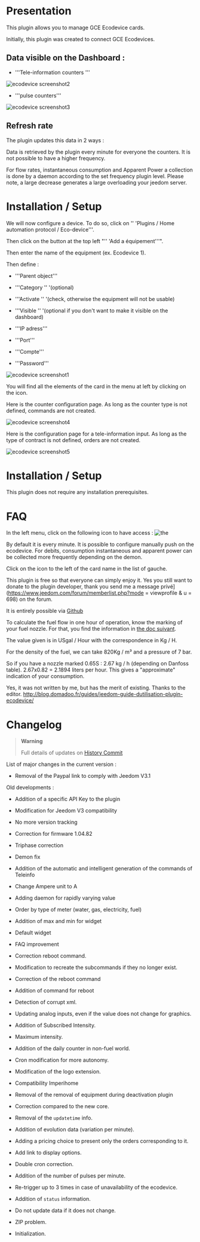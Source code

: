 Presentation 
============

This plugin allows you to manage GCE Ecodevice cards.

Initially, this plugin was created to connect GCE Ecodevices.

Data visible on the Dashboard : 
-----------------------------------

-   '''Tele-information counters '''

![ecodevice screenshot2](./images/ecodevice_screenshot2.jpg)

-   '''pulse counters'''

![ecodevice screenshot3](./images/ecodevice_screenshot3.jpg)

Refresh rate 
-----------------------------

The plugin updates this data in 2 ways :

Data is retrieved by the plugin every minute for everyone
the counters. It is not possible to have a higher frequency.

For flow rates, instantaneous consumption and Apparent Power a
collection is done by a daemon according to the set frequency
plugin level. Please note, a large decrease generates a large
overloading your jeedom server.

Installation / Setup 
========================

We will now configure a device. To do so, click
on '' 'Plugins / Home automation protocol / Eco-device'''.

Then click on the button at the top left "'' 'Add a
équipement'''".

Then enter the name of the equipment (ex. Ecodevice 1).

Then define :

-   '''Parent object'''

-   '''Category '' '(optional)

-   '''Activate '' '(check, otherwise the equipment will not be usable)

-   '''Visible '' '(optional if you don't want to make it visible on
    the dashboard)

-   '''IP adress'''

-   '''Port'''

-   '''Compte'''

-   '''Password'''

![ecodevice screenshot1](./images/ecodevice_screenshot1.jpg)

You will find all the elements of the card in the menu at
left by clicking on the icon.

Here is the counter configuration page. As long as the counter type
is not defined, commands are not created.

![ecodevice screenshot4](./images/ecodevice_screenshot4.jpg)

Here is the configuration page for a tele-information input. As long as the
type of contract is not defined, orders are not created.

![ecodevice screenshot5](./images/ecodevice_screenshot5.jpg)

Installation / Setup 
========================

This plugin does not require any installation prerequisites.

FAQ 
===

In the left menu, click on the following icon to have
access : ![the](./images/acces_sous_indicateur.jpg)

By default it is every minute. It is possible to configure
manually push on the ecodevice. For debits, consumption
instantaneous and apparent power can be collected more
frequently depending on the demon.

Click on the icon to the left of the card name in the list of
gauche.

This plugin is free so that everyone can simply enjoy it. Yes
you still want to donate to the plugin developer, thank you
send me a message
privé](https://www.jeedom.com/forum/memberlist.php?mode = viewprofile & u = 698)
on the forum.

It is entirely possible via
[Github](https://github.com/guenneguezt/plugin-ecodevice)

To calculate the fuel flow in one hour of operation,
know the marking of your fuel nozzle. For that, you
find the information in [the doc
suivant](http://fr.cd.danfoss.com/PCMPDF/DKBDPD060A204.pdf).

The value given is in USgal / Hour with the correspondence in Kg / H.

For the density of the fuel, we can take 820Kg / m³ and a pressure of 7
bar.

So if you have a nozzle marked 0.65S : 2.67 kg / h (depending on
Danfoss table). 2.67x0.82 = 2.1894 liters per hour. This gives a
"approximate" indication of your consumption.

Yes, it was not written by me, but has the merit of existing.
Thanks to the editor.
<http://blog.domadoo.fr/guides/jeedom-guide-dutilisation-plugin-ecodevice/>

Changelog 
=========

> **Warning**
>
> Full details of updates on [History
> Commit](https://github.com/guenneguezt/plugin-ecodevice/commits/master)

List of major changes in the current version :

-   Removal of the Paypal link to comply with Jeedom V3.1

Old developments :

-   Addition of a specific API Key to the plugin

-   Modification for Jeedom V3 compatibility

-   No more version tracking

-   Correction for firmware 1.04.82

-   Triphase correction

-   Demon fix

-   Addition of the automatic and intelligent generation of the commands of
    Teleinfo

-   Change Ampere unit to A

-   Adding daemon for rapidly varying value

-   Order by type of meter (water, gas, electricity, fuel)

-   Addition of max and min for widget

-   Default widget

-   FAQ improvement

-   Correction reboot command.

-   Modification to recreate the subcommands if they
    no longer exist.

-   Correction of the reboot command

-   Addition of command for reboot

-   Detection of corrupt xml.

-   Updating analog inputs, even if the value does not change
    for graphics.

-   Addition of Subscribed Intensity.

-   Maximum intensity.

-   Addition of the daily counter in non-fuel world.

-   Cron modification for more autonomy.

-   Modification of the logo extension.

-   Compatibility Imperihome

-   Removal of the removal of equipment during deactivation
    plugin

-   Correction compared to the new core.

-   Removal of the `updatetime` info.

-   Addition of evolution data (variation per minute).

-   Adding a pricing choice to present only the orders
    corresponding to it.

-   Add link to display options.

-   Double cron correction.

-   Addition of the number of pulses per minute.

-   Re-trigger up to 3 times in case of unavailability
    of the ecodevice.

-   Addition of `status` information.

-   Do not update data if it does not change.

-   ZIP problem.

-   Initialization.


